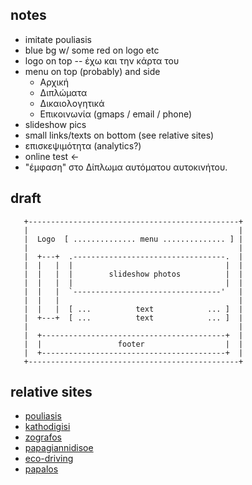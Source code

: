 
notes
---------
 * imitate pouliasis
 * blue bg w/ some red on logo etc
 * logo on top -- έχω και την κάρτα του
 * menu on top (probably) and side
    - Αρχική
    - Διπλώματα
    - Δικαιολογητικά
    - Επικοινωνία (gmaps / email / phone)
 * slideshow pics
 * small links/texts on bottom (see relative sites)
 * επισκεψιμότητα (analytics?)
 * online test ←
 * "έμφαση" στο Δίπλωμα αυτόματου αυτοκινήτου.

draft
-----

```
   +-----------------------------------------------+
   |                                               |
   |  Logo  [ .............. menu .............. ] |
   |                                               |
   |  +---+  .----------------------------------.  |
   |  |   |  |                                  |  |
   |  |   |  |        slideshow photos          |  |
   |  |   |  |                                  |  |
   |  |   |  `---------------------------------'   |
   |  |   |                                        |
   |  |   |  [ ...          text            ... ]  |
   |  +---+  [ ...          text            ... ]  |
   |                                               |
   |  +-----------------------------------------+  |
   |  |                 footer                  |  |
   |  +-----------------------------------------+  |
   +-----------------------------------------------+
```


relative sites
--------------
 * [pouliasis](http://pouliasis-driving.gr)
 * [kathodigisi](http://kathodigisi.gr)
 * [zografos](http://zografos.com)
 * [papagiannidisoe](http://www.papagiannidisoe.gr/)
 * [eco-driving](http://ecodriving.gr/)
 * [papalos](http://papalos.gr)

